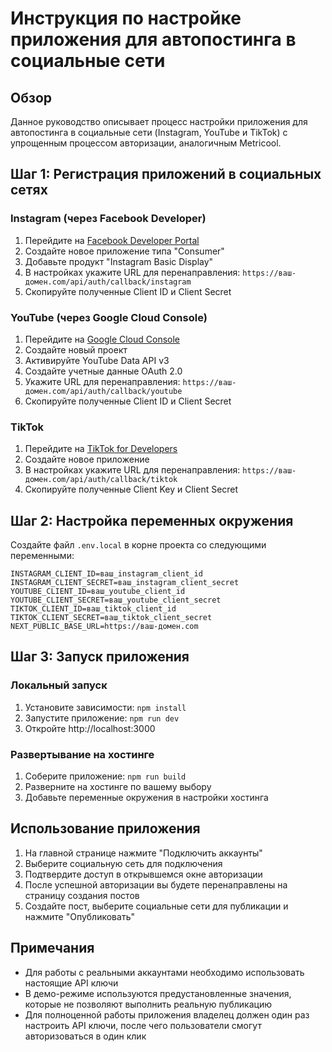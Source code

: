# Инструкция по настройке приложения для автопостинга в социальные сети

## Обзор
Данное руководство описывает процесс настройки приложения для автопостинга в социальные сети (Instagram, YouTube и TikTok) с упрощенным процессом авторизации, аналогичным Metricool.

## Шаг 1: Регистрация приложений в социальных сетях

### Instagram (через Facebook Developer)
1. Перейдите на [Facebook Developer Portal](https://developers.facebook.com/)
2. Создайте новое приложение типа "Consumer"
3. Добавьте продукт "Instagram Basic Display"
4. В настройках укажите URL для перенаправления: `https://ваш-домен.com/api/auth/callback/instagram`
5. Скопируйте полученные Client ID и Client Secret

### YouTube (через Google Cloud Console)
1. Перейдите на [Google Cloud Console]( /)
2. Создайте новый проект
3. Активируйте YouTube Data API v3
4. Создайте учетные данные OAuth 2.0
5. Укажите URL для перенаправления: `https://ваш-домен.com/api/auth/callback/youtube`
6. Скопируйте полученные Client ID и Client Secret

### TikTok
1. Перейдите на [TikTok for Developers](https://developers.tiktok.com/)
2. Создайте новое приложение
3. В настройках укажите URL для перенаправления: `https://ваш-домен.com/api/auth/callback/tiktok`
4. Скопируйте полученные Client Key и Client Secret

## Шаг 2: Настройка переменных окружения

Создайте файл `.env.local` в корне проекта со следующими переменными:

```
INSTAGRAM_CLIENT_ID=ваш_instagram_client_id
INSTAGRAM_CLIENT_SECRET=ваш_instagram_client_secret
YOUTUBE_CLIENT_ID=ваш_youtube_client_id
YOUTUBE_CLIENT_SECRET=ваш_youtube_client_secret
TIKTOK_CLIENT_ID=ваш_tiktok_client_id
TIKTOK_CLIENT_SECRET=ваш_tiktok_client_secret
NEXT_PUBLIC_BASE_URL=https://ваш-домен.com
```

## Шаг 3: Запуск приложения

### Локальный запуск
1. Установите зависимости: `npm install`
2. Запустите приложение: `npm run dev`
3. Откройте http://localhost:3000

### Развертывание на хостинге
1. Соберите приложение: `npm run build`
2. Разверните на хостинге по вашему выбору
3. Добавьте переменные окружения в настройки хостинга

## Использование приложения

1. На главной странице нажмите "Подключить аккаунты"
2. Выберите социальную сеть для подключения
3. Подтвердите доступ в открывшемся окне авторизации
4. После успешной авторизации вы будете перенаправлены на страницу создания постов
5. Создайте пост, выберите социальные сети для публикации и нажмите "Опубликовать"

## Примечания

- Для работы с реальными аккаунтами необходимо использовать настоящие API ключи
- В демо-режиме используются предустановленные значения, которые не позволяют выполнить реальную публикацию
- Для полноценной работы приложения владелец должен один раз настроить API ключи, после чего пользователи смогут авторизоваться в один клик
